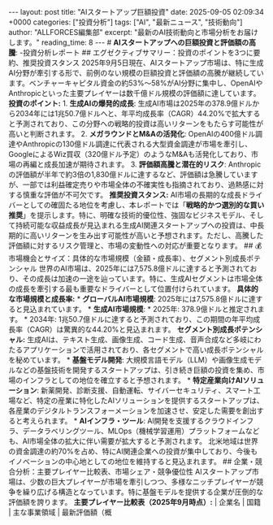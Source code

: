 --- layout: post title: "AIスタートアップ巨額投資" date: 2025-09-05 02:09:34 +0000 categories: ["投資分析"] tags: ["AI", "最新ニュース", "技術動向"] author: "ALLFORCES編集部" excerpt: "最新のAI技術動向と市場分析をお届けします。" reading_time: 8 --- # **AIスタートアップへの巨額投資と評価額の高騰**: -投資分析レポート ## エグゼクティブサマリー：投資のポイントを3つに要約、推奨投資スタンス 2025年9月5日現在、AIスタートアップ市場は、特に生成AI分野が牽引する形で、前例のない規模の巨額投資と評価額の高騰が継続しています。ベンチャーキャピタル資金の約53%〜58%がAI分野に集中し、OpenAIやAnthropicといった主要プレイヤーは数千億ドル規模の評価額に達しています。 **投資のポイント:** 1. **生成AIの爆発的成長**: 生成AI市場は2025年の378.9億ドルから2034年には1兆50.7億ドルへと、年平均成長率（CAGR）44.20%で拡大すると予測されており、この分野への戦略的投資は高いリターンをもたらす可能性が高いと判断されます。 2. **メガラウンドとM&Aの活発化**: OpenAIの400億ドル調達やAnthropicの130億ドル調達に代表される大型資金調達が市場を牽引し、GoogleによるWiz買収（320億ドル予定）のようなM&Aも活発化しており、市場の再編と成長加速が期待されます。 3. **評価額高騰と潜在的リスク**: Anthropicの評価額が半年で約3倍の1,830億ドルに達するなど、評価額は急騰していますが、一部では利益確定売りや市場全体の不確実性も指摘されており、過熱感に対する慎重な評価が不可欠です。 **推奨投資スタンス:** AI市場の長期的な成長ドライバーとしての確固たる地位を考慮し、本レポートでは「**戦略的かつ選別的な買い推奨**」を提示します。特に、明確な技術的優位性、強固なビジネスモデル、そして持続可能な収益成長が見込まれる生成AI関連スタートアップへの投資は、中長期的に高いリターンを生み出す可能性が高いと予想されます。ただし、高騰した評価額に対するリスク管理と、市場の変動性への対応が重要となります。 ## 💰市場機会とサイズ：具体的な市場規模（金額・成長率）、セグメント別成長ポテンシャル 世界のAI市場は、2025年には7,575.8億ドルに達すると予測されており、その成長は加速の一途を辿っています。特に、生成AIセグメントは市場全体の成長を牽引する最も重要なドライバーとして位置付けられています。 **具体的な市場規模と成長率:** * **グローバルAI市場規模**: 2025年には7,575.8億ドルに達すると見込まれています。 * **生成AI市場規模**: * 2025年: 378.9億ドルと推定されます。 * 2034年: 1兆50.7億ドルに達すると予測されており、この期間の年平均成長率（CAGR）は驚異的な44.20%と見込まれます。 **セグメント別成長ポテンシャル:** 生成AIは、テキスト生成、画像生成、コード生成、音声合成など多岐にわたるアプリケーションで活用されており、各セグメントで高い成長ポテンシャルを秘めています。 * **基盤モデル開発**: 大規模言語モデル（LLM）や画像生成モデルなどの基盤技術を開発するスタートアップは、引き続き巨額の投資を集め、市場のインフラとしての地位を確立すると予想されます。 * **特定産業向けAIソリューション**: 新薬開発、診断支援、自動運転、サイバーセキュリティ、スマート工場など、特定の産業に特化したAIソリューションを提供するスタートアップは、各産業のデジタルトランスフォーメーションを加速させ、安定した需要を創出すると考えられます。 * **AIインフラ・ツール**: AI開発を支援するクラウドインフラ、データラベリングツール、MLOps（機械学習運用）プラットフォームなども、AI市場全体の拡大に伴い需要が拡大すると予測されます。 北米地域は世界の資金調達の約70%を占め、特にAI関連企業への投資が集中しており、今後もイノベーションの中心地としての地位を維持すると見込まれます。 ## 企業・競合分析：主要プレイヤー比較表、市場シェア・競争優位性 AIスタートアップ市場は、少数の巨大プレイヤーが市場を牽引しつつ、多様なニッチプレイヤーが競争を繰り広げる構造となっています。特に基盤モデルを提供する企業が圧倒的な評価額を誇ります。 **主要プレイヤー比較表（2025年9月時点）:** | 企業名 | 国籍 | 主な事業領域 | 最新評価額（概